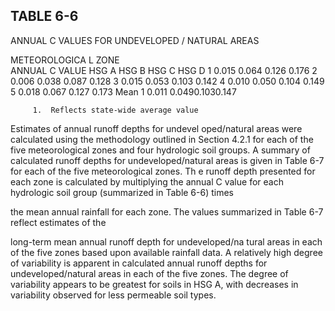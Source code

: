 <!-- NEEDS USER REVIEW -->
## TABLE  6-6 
 
ANNUAL  C  VALUES  FOR 
UNDEVELOPED / NATURAL  AREAS 
 
METEOROLOGICA
L 
ZONE  
ANNUAL  C  VALUE 
HSG A 
HSG B 
HSG C 
HSG D 
1 0.015 0.064 0.126 0.176 
2 0.006 0.038 0.087 0.128 
3 0.015 0.053 0.103 0.142 
4 0.010 0.050 0.104 0.149 
5 0.018 0.067 0.127 0.173 
Mean
1
 0.011 0.0490.1030.147 
 
 
         1.  Reflects state-wide average value 
 
 

 

 

Estimates of annual runoff depths for undevel
oped/natural areas were calculated using the 
methodology outlined in Section 4.2.1 for each of the 
five meteorological zones and four hydrologic 
soil groups.  A summary of calculated runoff depths 
for undeveloped/natural areas is given in Table 
6-7 for each of the five meteorological zones.  Th
e runoff depth presented for each zone is calculated 
by multiplying the annual C value for each hydrologic soil group (summarized in Table 6-6) times 

the mean annual rainfall for each zone.  The values summarized in Table 6-7 reflect estimates of the 

long-term mean annual runoff depth for undeveloped/na
tural areas in each of the five zones based 
upon available rainfall data.  A relatively high degree 
of variability is apparent in calculated annual 
runoff depths for undeveloped/natural areas in each 
of the five zones.  The degree of variability 
appears to be greatest for soils in HSG A, with 
decreases in variability observed for less permeable 
soil types.
